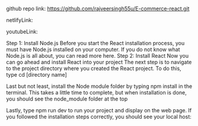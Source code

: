 github repo link: https://github.com/rajveersingh55u/E-commerce-react.git

netlifyLink:

youtubeLink:

Step 1: Install Node.js
Before you start the React installation process, you must have Node.js installed on your computer. If you do not know what Node.js is all about, you can read more here.
Step 2: Install React
Now you can go ahead and install React into your project
The next step is to navigate to the project directory where you created the React project. To do this, type cd [directory name]

Last but not least, install the Node module folder by typing npm install in the terminal. This takes a little time to complete, but when installation is done, you should see the node_module folder at the top

Lastly, type npm run dev to run your project and display on the web page. If you followed the installation steps correctly, you should see your local host:

